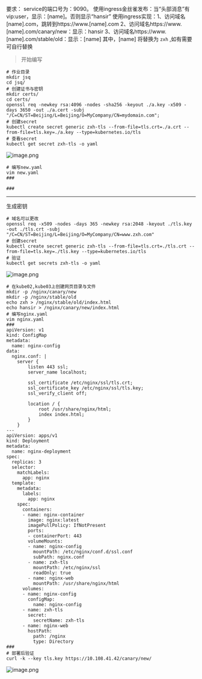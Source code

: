 要求：
service的端口号为：9090。
使用ingress金丝雀发布：当“头部消息”有vip:user，显示：[name]。否则显示“hansir”
使用ingress实现：1、访问域名[name].com，跳转到https://www.[name].com
2、访问域名https://www.[name].com/canary/new：显示：hansir
3、访问域名https://www.[name].com/stable/old：显示：[name]
其中，[name] 将替换为 `zxh` ,如有需要可自行替换

> 开始编写

```shell
# 作业目录
mkdir jsq
cd jsq/
# 创建证书与密钥
mkdir certs/
cd certs/
openssl req -newkey rsa:4096 -nodes -sha256 -keyout ./a.key -x509 -days 3650 -out ./a.cert -subj "/C=CN/ST=Beijing/L=Beijing/O=MyCompany/CN=mydomain.com";
# 创建secret
kubectl create secret generic zxh-tls --from-file=tls.crt=./a.crt --from-file=tls.key=./a.key --type=kubernetes.io/tls
# 查看secret
kubectl get secret zxh-tls -o yaml
```
![image.png](https://gitee.com/zhaojiedong/img/raw/master/202408021824622.png)

```shell
# 编写new.yaml
vim new.yaml
###

###
```

******
生成密钥
```shell
# 域名可以更改
openssl req -x509 -nodes -days 365 -newkey rsa:2048 -keyout ./tls.key -out ./tls.crt -subj "/C=CN/ST=Beijing/L=Beijing/O=MyCompany/CN=www.zxh.com"
# 创建secret
kubectl create secret generic zxh-tls --from-file=tls.crt=./tls.crt --from-file=tls.key=./tls.key --type=kubernetes.io/tls
# 验证
kubectl get secrets zxh-tls -o yaml
```
![image.png](https://gitee.com/zhaojiedong/img/raw/master/202408031215997.png)

```shell
# 在kube02,kube03上创建网页目录与文件
mkdir -p /nginx/canary/new
mkdir -p /nginx/stable/old
echo zxh > /nginx/stable/old/index.html
echo hansir > /nginx/canary/new/index.html
# 编写nginx.yaml
vim nginx.yaml
###
apiVersion: v1
kind: ConfigMap
metadata:
  name: nginx-config
data:
  nginx.conf: |
    server {
        listen 443 ssl;
        server_name localhost;

        ssl_certificate /etc/nginx/ssl/tls.crt;
        ssl_certificate_key /etc/nginx/ssl/tls.key;
        ssl_verify_client off;

        location / {
            root /usr/share/nginx/html;
            index index.html;
        }
    }
---
apiVersion: apps/v1
kind: Deployment
metadata:
  name: nginx-deployment
spec:
  replicas: 3
  selector:
    matchLabels:
      app: nginx
  template:
    metadata:
      labels:
        app: nginx
    spec:
      containers:
      - name: nginx-container
        image: nginx:latest
        imagePullPolicy: IfNotPresent
        ports:
        - containerPort: 443
        volumeMounts:
        - name: nginx-config
          mountPath: /etc/nginx/conf.d/ssl.conf
          subPath: nginx.conf
        - name: zxh-tls
          mountPath: /etc/nginx/ssl
          readOnly: true
        - name: nginx-web
          mountPath: /usr/share/nginx/html
      volumes:
      - name: nginx-config
        configMap:
          name: nginx-config
      - name: zxh-tls
        secret:
          secretName: zxh-tls
      - name: nginx-web
        hostPath:
          path: /nginx
          type: Directory
###
# 部署后验证
curl -k --key tls.key https://10.108.41.42/canary/new/
```
![image.png](https://gitee.com/zhaojiedong/img/raw/master/202408031250515.png)

```shell

```